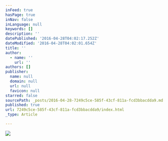 ```yaml
---
inFeed: true
hasPage: true
inNav: false
inLanguage: null
keywords: []
description: ''
datePublished: '2016-04-28T04:02:17.252Z'
dateModified: '2016-04-28T04:02:01.654Z'
title: ''
author:
  - name: ''
    url: ''
authors: []
publisher:
  name: null
  domain: null
  url: null
  favicon: null
starred: false
sourcePath: _posts/2016-04-28-7249c5ce-585f-43cf-811a-fcd3bbacdda9.md
published: true
url: 7249c5ce-585f-43cf-811a-fcd3bbacdda9/index.html
_type: Article

---
```

![](https://the-grid-user-content.s3-us-west-2.amazonaws.com/0021d420-2459-47f7-9ad7-ead6f34d818c.jpg)